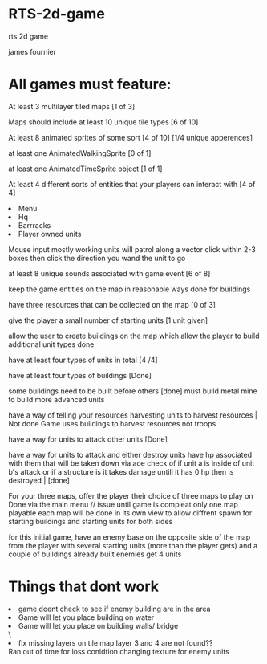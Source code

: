 # RTS-2d-game
rts 2d game
<p>james fournier</p>
<h1>All games must feature:</h1>
<p>At least 3 multilayer tiled maps [1 of 3]</p>
<p>Maps should include at least 10 unique tile types [6 of 10]</p>
<p>At least 8 animated sprites of some sort [4 of 10] [1/4 unique apperences]</p>
<p>at least one AnimatedWalkingSprite [0 of 1]</p>
<p>at least one AnimatedTimeSprite object [1 of 1]</p>
<p>At least 4 different sorts of entities that your players can interact with [4 of 4]</p>
<li>Menu</li>
<li>Hq</li>
<li>Barrracks</li>
<li>Player owned units</li>
<p>Mouse input mostly working units will patrol along a vector click within 2-3 boxes then click the direction you wand the unit to go</p>
<p>at least 8 unique sounds associated with game event [6 of 8]</p>
<p>keep the game entities on the map in reasonable ways done for buildings</p>
<p>have three resources that can be collected on the map [0 of 3]</p>
<p>give the player a small number of starting units  [1 unit given]</p>
<p>allow the user to create buildings on the map which allow the player to build additional unit types done</p>
<p>have at least four types of units in total [4 /4]</p>
<p>have at least four types of buildings [Done]</p>
<p>some buildings need to be built before others [done] must build metal mine to build more advanced units</p>
<p>have a way of telling your resources harvesting units to harvest resources | Not done Game uses buildings to harvest resources not troops</p>
<p>have a way for units to attack other units [Done]</p>
<p>have a way for units to attack and either destroy units have hp associated with them that will be taken down via aoe check of if unit a is inside of unit b's attack or if a structure is it takes damage untill it has 0 hp then is destroyed | [done]</p>
<p>For your three maps, offer the player their choice of three maps to play on Done via the main menu // issue until game is compleat only one map playable each map will be done in its own view to allow diffrent spawn for starting buildings and starting units for both sides</p>
<p>for this initial game, have an enemy base on the opposite side of the map from the player with several starting units (more than the player gets) and a couple of buildings already built enemies get 4 units</p>
<h1>Things that dont work</h1>
<li>game doent check to see if enemy building are in the area</li>
<li>Game will let you place building on water</li>
<li>Game will let you place on building walls/ bridge</li>\
<li>fix missing layers on tile map layer 3 and 4 are not found??</li>
Ran out of time for loss conidtion
changing texture for enemy units
